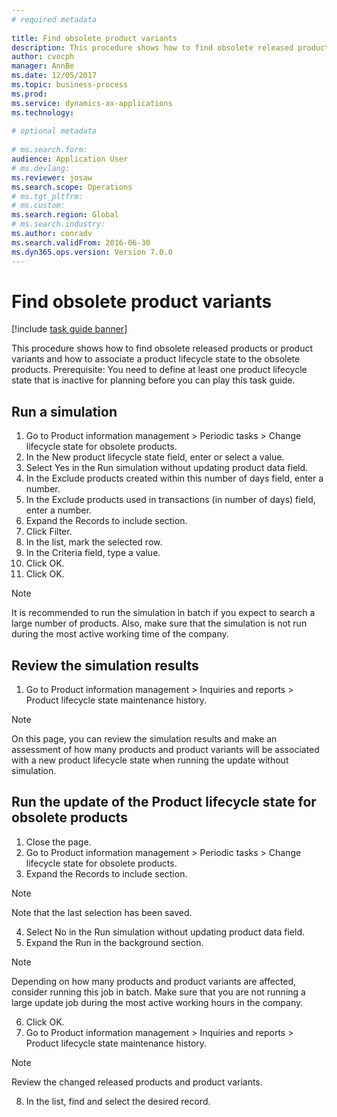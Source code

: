 ```yaml
--- 
# required metadata 
 
title: Find obsolete product variants 
description: This procedure shows how to find obsolete released products or product variants and how to associate a product lifecycle state to the obsolete products. 
author: cvocph 
manager: AnnBe 
ms.date: 12/05/2017
ms.topic: business-process 
ms.prod:  
ms.service: dynamics-ax-applications 
ms.technology:  
 
# optional metadata 
 
# ms.search.form:   
audience: Application User 
# ms.devlang:  
ms.reviewer: josaw
ms.search.scope: Operations 
# ms.tgt_pltfrm:  
# ms.custom:  
ms.search.region: Global
# ms.search.industry: 
ms.author: conradv
ms.search.validFrom: 2016-06-30 
ms.dyn365.ops.version: Version 7.0.0 
---
```

# Find obsolete product variants 

[!include [task guide banner](../../includes/task-guide-banner.md)]

This procedure shows how to find obsolete released products or product variants and how to associate a product lifecycle state to the obsolete products. Prerequisite: You need to define at least one product lifecycle state that is inactive for planning before you can play this task guide.


## Run a simulation
1. Go to Product information management > Periodic tasks > Change lifecycle state for obsolete products.
2. In the New product lifecycle state field, enter or select a value.
3. Select Yes in the Run simulation without updating product data field.
4. In the Exclude products created within this number of days field, enter a number.
5. In the Exclude products used in transactions (in number of days) field, enter a number.
6. Expand the Records to include section.
7. Click Filter.
8. In the list, mark the selected row.
9. In the Criteria field, type a value.
10. Click OK.
11. Click OK.

> [!NOTE]
> It is recommended to run the simulation in batch if you expect to search a large number of products. Also, make sure that the simulation is not run during the most active working time of the company.  

## Review the simulation results
1. Go to Product information management > Inquiries and reports > Product lifecycle state maintenance history.
   
> [!NOTE]
> On this page, you can review the simulation results and make an assessment of how many products and product variants will be associated with a new product lifecycle state when running the update without simulation.  

## Run the update of the Product lifecycle state for obsolete products
1. Close the page.
2. Go to Product information management > Periodic tasks > Change lifecycle state for obsolete products.
3. Expand the Records to include section.

> [!NOTE]
> Note that the last selection has been saved.  

4. Select No in the Run simulation without updating product data field.
5. Expand the Run in the background section.

> [!NOTE]
> Depending on how many products and product variants are affected, consider running this job in batch. Make sure that you are not running a large update job during the most active working hours in the company.  

6. Click OK.
7. Go to Product information management > Inquiries and reports > Product lifecycle state maintenance history.

> [!NOTE]
> Review the changed released products and product variants.  

8. In the list, find and select the desired record.

